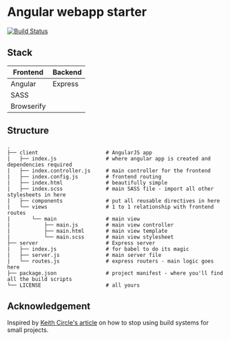Angular webapp starter
======================

[![Build Status](https://travis-ci.org/ekrtf/angular-express-starter.svg?branch=master)](https://travis-ci.org/ekrtf/angular-express-starter)

## Stack

| Frontend   | Backend |
|------------|---------|
| Angular    | Express |
| SASS       |         |
| Browserify |         |

## Structure
```
.
├── client                      # AngularJS app
|   ├── index.js                # where angular app is created and dependencies required
|   ├── index.controller.js     # main controller for the frontend
|   ├── index.config.js         # frontend routing
|   ├── index.html              # beautifully simple
|   ├── index.scss              # main SASS file - import all other stylesheets in here
|   ├── components              # put all reusable directives in here
|   └── views                   # 1 to 1 relationship with frontend routes
|       └── main                # main view
|           ├── main.js         # main view controller
|           ├── main.html       # main view template
|           └── main.scss       # main view stylesheet
├── server                      # Express server
|   ├── index.js                # for babel to do its magic
|   ├── server.js               # main server file
|   └── routes.js               # express routers - main logic goes here
├── package.json                # project manifest - where you'll find all the build scripts
└── LICENSE                     # all yours
```

## Acknowledgement

Inspired by [Keith Circle's article] on how to stop using build systems for small projects.

[Keith Circle's article]: http://blog.keithcirkel.co.uk/why-we-should-stop-using-grunt/
